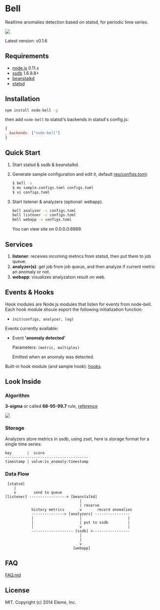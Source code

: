 Bell
====

Realtime anomalies detection based on statsd,
for periodic time series.

![](https://github.com/eleme/node-bell/raw/master/snap.png)

Latest version: v0.1.6

Requirements
------------

- [node.js](http://nodejs.org/) 0.11.x
- [ssdb](https://github.com/ideawu/ssdb) 1.6.8.8+
- [beanstalkd](https://github.com/kr/beanstalkd)
- [statsd](https://github.com/etsy/statsd)

Installation
------------

```bash
npm install node-bell -g
```

then add `node-bell` to statsd's backends in statsd's config.js:

```js
{
, backends: ["node-bell"]
}
```

Quick Start
-----------

1. Start statsd & ssdb & beanstalkd.
2. Generate sample configuration and edit it, default [res/configs.toml](res/configs.toml):

   ```bash
   $ bell -s
   $ mv sample.configs.toml configs.toml
   $ vi configs.toml
   ```
3. Start listener & analyzers (optional: webapp).

   ```bash
   bell analyzer -c configs.toml
   bell listener -c configs.toml
   bell webapp -c configs.toml
   ```

   You can view site on 0.0.0.0:8989.

Services
--------

1. **listener**: receives incoming metrics from statsd, then put them to job queue.
2. **analyzer(s)**: get job from job queue, and then analyze if current metric an anomaly or not.
3. **webapp**: visualizes analyzation result on web.

Events & Hooks
--------------

Hook modules are Node.js modules that listen for events from node-bell.
Each hook module shoule export the following initialization function:

- `init(configs, analyzer, log)`

Events currently available:

- Event **'anomaly detected'**

   Parameters: `(metric, multiples)`

   Emitted when an anomaly was detected.

Built-in hook module (and sample hook): [hooks](hooks).

Look Inside
-----------

### Algorithm

**3-sigma** or called **68-95-99.7** rule, [reference](http://en.wikipedia.org/wiki/68%E2%80%9395%E2%80%9399.7_rule)

![](http://upload.wikimedia.org/wikipedia/commons/thumb/8/8c/Standard_deviation_diagram.svg/350px-Standard_deviation_diagram.svg.png)

### Storage

Analyzers store metrics in ssdb, using zset, here is storage format for a single time series:

```
key       |  score
--------------------------------------
timestamp | value:is_anomaly:timestamp
```

### Data Flow


```
 [statsd]
    |
    v        send to queue
[listener] -----------------> [beanstalkd]
                                  |
                                  | reserve
            history metrics       v       record anomalies
            ---------------> [analyzers] ----------------
            |                     |                     |
            |                     | put to ssdb         |
            |                     v                     |
            ------------------- [ssdb] <-----------------
                                  |
                                  |
                                  v
                               [webapp]
```

FAQ
---

[FAQ.md](FAQ.md)

License
--------

MIT.  Copyright (c) 2014 Eleme, Inc.

